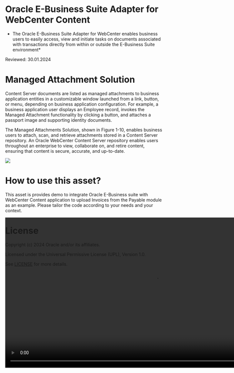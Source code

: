 # Oracle E-Business Suite Adapter for WebCenter Content 
 
* The Oracle E-Business Suite Adapter for WebCenter enables business users to easily access, view and initiate tasks on documents associated with transactions 
 directly from within or outside the E-Business Suite environment*

Reviewed: 30.01.2024
 
# Managed Attachment Solution 

Content Server documents are listed as managed attachments to business application entities in a customizable window launched from a link, button, or menu, depending on business application configuration. For example, a business application user displays an Employee record, invokes the Managed Attachment functionality by clicking a button, and attaches a passport image and supporting identity documents.

The Managed Attachments Solution, shown in Figure 1-10, enables business users to attach, scan, and retrieve attachments stored in a Content Server repository. An Oracle WebCenter Content Server repository enables users throughout an enterprise to view, collaborate on, and retire content, ensuring that content is secure, accurate, and up-to-date.

<img src="./images/managedattachment.gif"></img>

# How to use this asset?
 
This asset is provides demo to integrate Oracle E-Business suite with WebCenter Content application to upload Invoices from the Payable module as an example. Please tailor the code according to your needs and your context.

<video autoplay loop style="width:100%; height: auto; position:absolute; z-index: -1;">
  <source src="./files/video/EBusinessIntegrationwithWebCenterContent.mp4" type="video/mp4" />
</video>
 
# License

Copyright (c) 2024 Oracle and/or its affiliates.

Licensed under the Universal Permissive License (UPL), Version 1.0.

See [LICENSE](https://github.com/oracle-devrel/technology-engineering/blob/main/LICENSE) for more details.
